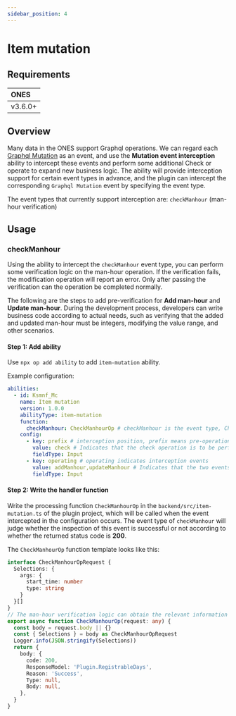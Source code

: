 ```yaml
---
sidebar_position: 4
---
```


# Item mutation

## Requirements

| **ONES** |
| :------- |
| v3.6.0+  |

## Overview

Many data in the ONES support Graphql operations. We can regard each [Graphql Mutation](https://graphql.org/learn/queries/) as an event, and use the **Mutation event interception** ability to intercept these events and perform some additional Check or operate to expand new business logic. The ability will provide interception support for certain event types in advance, and the plugin can intercept the corresponding `Graphql Mutation` event by specifying the event type.

The event types that currently support interception are: `checkManhour` (man-hour verification)

## Usage

### checkManhour

Using the ability to intercept the `checkManhour` event type, you can perform some verification logic on the man-hour operation. If the verification fails, the modification operation will report an error. Only after passing the verification can the operation be completed normally.

The following are the steps to add pre-verification for **Add man-hour** and **Update man-hour**. During the development process, developers can write business code according to actual needs, such as verifying that the added and updated man-hour must be integers, modifying the value range, and other scenarios.

#### Step 1: Add ability

Use `npx op add ability` to add `item-mutation` ability.

Example configuration:

```yaml title="/config/plugin.yaml"
abilities:
  - id: Ksmnf_Mc
    name: Item mutation
    version: 1.0.0
    abilityType: item-mutation
    function:
      checkManhour: CheckManhourOp # checkManhour is the event type, CheckManhourOp is the processing function
    config:
      - key: prefix # interception position, prefix means pre-operation
        value: check # Indicates that the check operation is to be performed
        fieldType: Input
      - key: operating # operating indicates interception events
        value: addManhour,updateManhour # Indicates that the two events addManhour and updateManhour are to be intercepted
        fieldType: Input
```

#### Step 2: Write the handler function

Write the processing function `CheckManhourOp` in the `backend/src/item-mutation.ts` of the plugin project, which will be called when the event intercepted in the configuration occurs. The event type of `checkManhour` will judge whether the inspection of this event is successful or not according to whether the returned status code is **200**.

The `CheckManhourOp` function template looks like this:

```typescript title="backend/src/item-mutation.ts"
interface CheckManhourOpRequest {
  Selections: {
    args: {
      start_time: number
      type: string
    }
  }[]
}
// The man-hour verification logic can obtain the relevant information of this request from Selections
export async function CheckManhourOp(request: any) {
  const body = request.body || {}
  const { Selections } = body as CheckManhourOpRequest
  Logger.info(JSON.stringify(Selections))
  return {
    body: {
      code: 200,
      ResponseModel: 'Plugin.RegistrableDays',
      Reason: 'Success',
      Type: null,
      Body: null,
    },
  }
}
```
